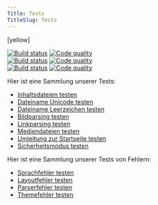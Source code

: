 ```yaml
---
Title: Tests
TitleSlug: Tests
---
```

[yellow]

[![Build status](https://travis-ci.org/datenstrom/yellow.svg?branch=master)](https://travis-ci.org/datenstrom/yellow) [![Code quality](https://img.shields.io/codacy/grade/f565b048bdff4b0e90391d3d93384b2f/master.svg)](https://app.codacy.com/project/markseu/yellow/dashboard)  
[![Build status](https://travis-ci.org/datenstrom/yellow-developers.svg?branch=master)](https://travis-ci.org/datenstrom/yellow-developers) [![Code quality](https://img.shields.io/codacy/grade/238ea263acd94e36a8dc105a9c0c80fa/master.svg)](https://app.codacy.com/project/markseu/yellow-developers/dashboard)  
[![Build status](https://travis-ci.org/datenstrom/yellow-extensions.svg?branch=master)](https://travis-ci.org/datenstrom/yellow-extensions) [![Code quality](https://img.shields.io/codacy/grade/38254c5c3b8247359d09e74267b70eaf/master.svg)](https://app.codacy.com/project/markseu/yellow-extensions/dashboard)  

Hier ist eine Sammlung unserer Tests:

* [Inhaltsdateien testen](content-files)
* [Dateiname Unicode testen](file-name-unicode-åäö)
* [Dateiname Leerzeichen testen](file-name-whitespace)
* [Bildparsing testen](image-parsing)
* [Linkparsing testen](link-parsing)
* [Mediendateien testen](media-files)
* [Umleitung zur Startseite testen](redirect-to-home)
* [Sicherheitsmodus testen](safe-mode)

Hier ist eine Sammlung unserer Tests von Fehlern:

* [Sprachfehler testen](page-language-error)
* [Layoutfehler testen](page-layout-error)
* [Parserfehler testen](page-parser-error)
* [Themefehler testen](page-theme-error)
